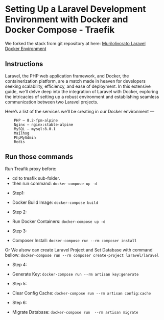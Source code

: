 
# Setting Up a Laravel Development Environment with Docker and Docker Compose - Traefik

We forked the stack from git repository at here: [Murilolivorato Laravel Docker Environment](https://github.com/murilolivorato/laravel_docker_enviroment)

## Instructions
Laravel, the PHP web application framework, and Docker, the containerization platform, are a match made in heaven for developers seeking scalability, efficiency, and ease of deployment. In this extensive guide, we’ll delve deep into the integration of Laravel with Docker, exploring the intricacies of setting up a robust environment and establishing seamless communication between two Laravel projects.

Here’s a list of the services we’ll be creating in our Docker environment —

```
    PHP — 8.2-fpm-alpine
    Nginx — nginx:stable-alpine
    MySQL — mysql:8.0.1
    Mailhog
    PhpMyAdmin
    Redis
```

## Run those commands

Run Treafik proxy before:
- cd to treafik sub-folder.
- then run command:
``docker-compose up -d``

* Step1:
- Docker Build Image: ``docker-compose build``

* Step 2:
- Run Docker Containers: ``docker-compose up -d``

* Step 3: 
- Composer Install: ``docker-compose run --rm composer install``

Or We alsow can create Laravel Project and Set Database with command bellow:
``docker-compose run --rm composer create-project laravel/laravel``

* Step 4:
- Generate Key: ``docker-compose run --rm artisan key:generate``

* Step 5:
- Clear Config Cache: ``docker-compose run --rm artisan config:cache``

* Step 6:
- Migrate Database: ``docker-compose run  --rm artisan migrate``

